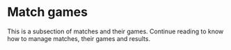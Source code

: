 # Match games

This is a subsection of matches and their games. Continue reading to know how to manage matches,
their games and results.
